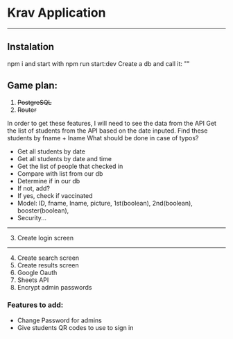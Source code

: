 # Krav Application

---

## **Instalation**

npm i and start with npm run start:dev
Create a db and call it: ""

## Game plan:

1. ~~PostgreSQL~~
2. ~~Router~~

In order to get these features, I will need to see the data from the API
Get the list of students from the API based on the date inputed. Find these students by fname + lname
What should be done in case of typos?

- Get all students by date
- Get all students by date and time
- Get the list of people that checked in
- Compare with list from our db
- Determine if in our db
- If not, add?
- If yes, check if vaccinated
- Model: ID, fname, lname, picture, 1st(boolean), 2nd(boolean), booster(boolean),
- Security...

---

3. Create login screen

---

4. Create search screen
5. Create results screen
6. Google Oauth
7. Sheets API
8. Encrypt admin passwords

### Features to add:

- Change Password for admins
- Give students QR codes to use to sign in
